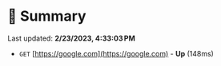 # 📖 Summary
Last updated: **2/23/2023, 4:33:03 PM**

- `GET` [https://google.com](https://google.com) - **Up** (148ms)
